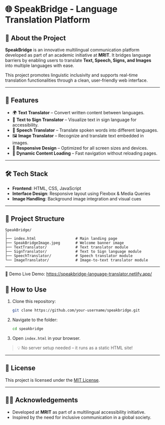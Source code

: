 
# 🌐 SpeakBridge - Language Translation Platform


## 🧠 About the Project

**SpeakBridge** is an innovative multilingual communication platform developed as part of an academic initiative at **MRIT**. It bridges language barriers by enabling users to translate **Text, Speech, Signs, and Images** into multiple languages with ease.

This project promotes linguistic inclusivity and supports real-time translation functionalities through a clean, user-friendly web interface.

---

## 🚀 Features

* 🌍 **Text Translator** – Convert written content between languages.
* 🧏 **Text to Sign Translator** – Visualize text in sign language for accessibility.
* 🎤 **Speech Translator** – Translate spoken words into different languages.
* 🖼️ **Image Translator** – Recognize and translate text embedded in images.
* 📱 **Responsive Design** – Optimized for all screen sizes and devices.
* 🔄 **Dynamic Content Loading** – Fast navigation without reloading pages.

---

## 🛠️ Tech Stack

* **Frontend**: HTML, CSS, JavaScript
* **Interface Design**: Responsive layout using Flexbox & Media Queries
* **Image Handling**: Background image integration and visual cues

---

## 📁 Project Structure

```
SpeakBridge/
│
├── index.html                  # Main landing page
├── SpeakBridgeImage.jpeg       # Welcome banner image
├── TextTranslator/             # Text translator module
├── SignTranslator/             # Text to Sign language module
├── SpeechTranslator/           # Speech translator module
└── ImageTranslator/            # Image-to-text translator module
```

---
🔗 Demo
Live Demo: https://speakbridge-language-translator.netlify.app/




## 📌 How to Use

1. Clone this repository:

   ```bash
   git clone https://github.com/your-username/speakbridge.git
   ```
2. Navigate to the folder:

   ```bash
   cd speakbridge
   ```
3. Open `index.html` in your browser.

> 💡 No server setup needed – it runs as a static HTML site!

---

## 📜 License

This project is licensed under the [MIT License](LICENSE).

---

## 👩‍🎓 Acknowledgements

* Developed at **MRIT** as part of a multilingual accessibility initiative.
* Inspired by the need for inclusive communication in a global society.


